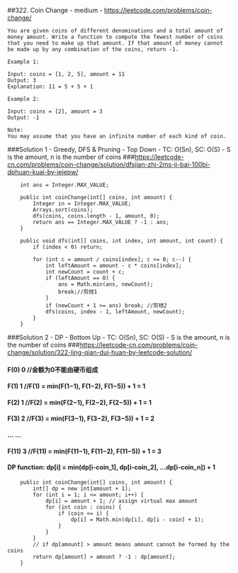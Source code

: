 ##322. Coin Change - medium - https://leetcode.com/problems/coin-change/
```
You are given coins of different denominations and a total amount of money amount. Write a function to compute the fewest number of coins that you need to make up that amount. If that amount of money cannot be made up by any combination of the coins, return -1.

Example 1:

Input: coins = [1, 2, 5], amount = 11
Output: 3 
Explanation: 11 = 5 + 5 + 1

Example 2:

Input: coins = [2], amount = 3
Output: -1

Note:
You may assume that you have an infinite number of each kind of coin.
```
###Solution 1 - Greedy, DFS & Pruning - Top Down - TC: O(Sn), SC: O(S) - S is the amount, n is the number of coins
###https://leetcode-cn.com/problems/coin-change/solution/dfsjian-zhi-2ms-ji-bai-100bi-dphuan-kuai-by-iejepw/
```
    int ans = Integer.MAX_VALUE;

    public int coinChange(int[] coins, int amount) {
        Integer in = Integer.MAX_VALUE;
        Arrays.sort(coins);
        dfs(coins, coins.length - 1, amount, 0);
        return ans == Integer.MAX_VALUE ? -1 : ans;
    }

    public void dfs(int[] coins, int index, int amount, int count) {
        if (index < 0) return;

        for (int c = amount / coins[index]; c >= 0; c--) {
            int leftAmount = amount - c * coins[index];
            int newCount = count + c;
            if (leftAmount == 0) {
                ans = Math.min(ans, newCount);
                break;//剪枝1
            }
            if (newCount + 1 >= ans) break; //剪枝2
            dfs(coins, index - 1, leftAmount, newCount);
        }
    }
```
###Solution 2 - DP - Bottom Up - TC: O(Sn), SC: O(S) - S is the amount, n is the number of coins
###https://leetcode-cn.com/problems/coin-change/solution/322-ling-qian-dui-huan-by-leetcode-solution/
#### F(0) 	0 //金额为0不能由硬币组成
#### F(1) 	1 //F(1) = min(F(1−1), F(1−2), F(1−5)) + 1 = 1
#### F(2) 	1 //F(2) = min(F(2−1), F(2−2), F(2−5)) + 1 = 1
#### F(3) 	2 //F(3) = min(F(3−1), F(3−2), F(3−5)) + 1 = 2
#### ... 	...
#### F(11) 	3 //F(11) = min(F(11−1), F(11−2), F(11−5)) + 1 = 3
#### DP function: dp[i] = min(dp[i-coin_1], dp[i-coin_2], ...dp[i-coin_n]) + 1
```
    public int coinChange(int[] coins, int amount) {
        int[] dp = new int[amount + 1];
        for (int i = 1; i <= amount; i++) {
            dp[i] = amount + 1; // assign virtual max amount
            for (int coin : coins) {
                if (coin <= i) {
                    dp[i] = Math.min(dp[i], dp[i - coin] + 1);
                }
            }
        }
        // if dp[amount] > amount means amount cannot be formed by the coins
        return dp[amount] > amount ? -1 : dp[amount];
    }
```